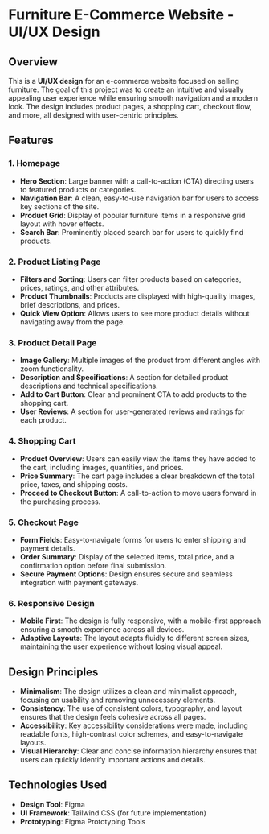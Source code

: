 
# Furniture E-Commerce Website - UI/UX Design

## Overview
This is a **UI/UX design** for an e-commerce website focused on selling furniture. The goal of this project was to create an intuitive and visually appealing user experience while ensuring smooth navigation and a modern look. The design includes product pages, a shopping cart, checkout flow, and more, all designed with user-centric principles.

## Features
### 1. **Homepage**
   - **Hero Section**: Large banner with a call-to-action (CTA) directing users to featured products or categories.
   - **Navigation Bar**: A clean, easy-to-use navigation bar for users to access key sections of the site.
   - **Product Grid**: Display of popular furniture items in a responsive grid layout with hover effects.
   - **Search Bar**: Prominently placed search bar for users to quickly find products.

### 2. **Product Listing Page**
   - **Filters and Sorting**: Users can filter products based on categories, prices, ratings, and other attributes.
   - **Product Thumbnails**: Products are displayed with high-quality images, brief descriptions, and prices.
   - **Quick View Option**: Allows users to see more product details without navigating away from the page.

### 3. **Product Detail Page**
   - **Image Gallery**: Multiple images of the product from different angles with zoom functionality.
   - **Description and Specifications**: A section for detailed product descriptions and technical specifications.
   - **Add to Cart Button**: Clear and prominent CTA to add products to the shopping cart.
   - **User Reviews**: A section for user-generated reviews and ratings for each product.

### 4. **Shopping Cart**
   - **Product Overview**: Users can easily view the items they have added to the cart, including images, quantities, and prices.
   - **Price Summary**: The cart page includes a clear breakdown of the total price, taxes, and shipping costs.
   - **Proceed to Checkout Button**: A call-to-action to move users forward in the purchasing process.

### 5. **Checkout Page**
   - **Form Fields**: Easy-to-navigate forms for users to enter shipping and payment details.
   - **Order Summary**: Display of the selected items, total price, and a confirmation option before final submission.
   - **Secure Payment Options**: Design ensures secure and seamless integration with payment gateways.

### 6. **Responsive Design**
   - **Mobile First**: The design is fully responsive, with a mobile-first approach ensuring a smooth experience across all devices.
   - **Adaptive Layouts**: The layout adapts fluidly to different screen sizes, maintaining the user experience without losing visual appeal.

## Design Principles
- **Minimalism**: The design utilizes a clean and minimalist approach, focusing on usability and removing unnecessary elements.
- **Consistency**: The use of consistent colors, typography, and layout ensures that the design feels cohesive across all pages.
- **Accessibility**: Key accessibility considerations were made, including readable fonts, high-contrast color schemes, and easy-to-navigate layouts.
- **Visual Hierarchy**: Clear and concise information hierarchy ensures that users can quickly identify important actions and details.

## Technologies Used
- **Design Tool**: Figma
- **UI Framework**: Tailwind CSS (for future implementation)
- **Prototyping**: Figma Prototyping Tools
